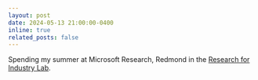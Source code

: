 ```yaml
---
layout: post
date: 2024-05-13 21:00:00-0400
inline: true
related_posts: false
---
```


Spending my summer at Microsoft Research, Redmond in the [Research for Industry Lab](https://www.microsoft.com/en-us/research/group/research-for-industry/overview/).
